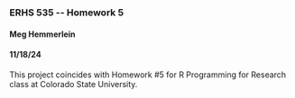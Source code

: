 ### ERHS 535 -- Homework 5
#### Meg Hemmerlein
#### 11/18/24

This project coincides with Homework #5 for R Programming for Research class at Colorado State University.